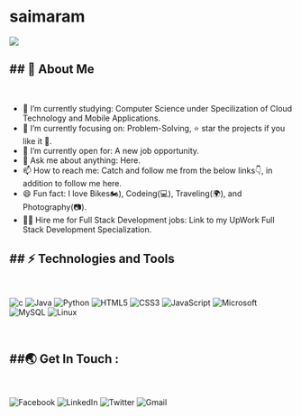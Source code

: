 # saimaram
  ![](https://c.tenor.com/cj9DCDCk-rAAAAAi/wikipedia-wiki.gif)
  
<html>
  <h2> ## 🚀 About Me </h2> <br>
<ul>
  <li> 🌱 I’m currently studying: Computer Science under Specilization of Cloud Technology and Mobile Applications.</li>
  <li>🎯 I’m currently focusing on: Problem-Solving, ⭐️ star the projects if you like it 🤩.</li>
  <li>🤔 I’m currently open for: A new job opportunity.</li>
  <li>💬 Ask me about anything: Here.</li>
<li>📫 How to reach me: Catch and follow me from the below links👇, in addition to follow me here.</li>
  <li>😄 Fun fact: I love Bikes🏍️), Codeing(💻), Traveling(🌍), and Photography(📷).</li>
<li>👨‍💻 Hire me for Full Stack Development jobs: Link to my UpWork Full Stack Development Specialization.</li>

  </ul>
  <h2>## ⚡ Technologies and Tools </h2><br>

![c](https://img.shields.io/badge/C-00599C?style=for-the-badge&logo=c&logoColor=white)
![Java](https://img.shields.io/badge/Java-ED8B00?style=for-the-badge&logo=java&logoColor=white)
![Python](https://img.shields.io/badge/Python-FFD43B?style=for-the-badge&logo=python&logoColor=blue)
![HTML5](https://img.shields.io/badge/HTML5-E34F26?style=for-the-badge&logo=html5&logoColor=white)
![CSS3](https://img.shields.io/badge/CSS3-1572B6?style=for-the-badge&logo=css3&logoColor=white)
![JavaScript](https://img.shields.io/badge/JavaScript-323330?style=for-the-badge&logo=javascript&logoColor=F7DF1E)
![Microsoft](https://img.shields.io/badge/Microsoft-0078D4?style=for-the-badge&logo=microsoft&logoColor=white)
![MySQL](https://img.shields.io/badge/MySQL-005C84?style=for-the-badge&logo=mysql&logoColor=white)
![Linux](https://img.shields.io/badge/Linux-FCC624?style=for-the-badge&logo=linux&logoColor=black)

<br/>
  <h2> ##🌏 Get In Touch :</h2><br>
  
 ![Facebook](https://img.shields.io/badge/Facebook-%231877F2.svg?style=for-the-badge&logo=Facebook&logoColor=white)
  ![LinkedIn](https://img.shields.io/badge/linkedin-%230077B5.svg?style=for-the-badge&logo=linkedin&logoColor=white)
  ![Twitter](https://img.shields.io/badge/<handle>-%231DA1F2.svg?style=for-the-badge&logo=Twitter&logoColor=white)
  ![Gmail](https://img.shields.io/badge/Gmail-D14836?style=for-the-badge&logo=gmail&logoColor=white)
  </html>
